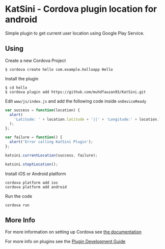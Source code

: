 # KatSini - Cordova plugin location for android

Simple plugin to get current user location using Google Play Service.

## Using

Create a new Cordova Project

    $ cordova create hello com.example.helloapp Hello

Install the plugin

    $ cd hello
    $ cordova plugin add https://github.com/muhdfauzan93/KatSini.git

Edit `www/js/index.js` and add the following code inside `onDeviceReady`

```js
var success = function(location) {
  alert(
    'Latitude: ' + location.latitude + '||' + 'Longitude:' + location.longitude
  );
};

var failure = function() {
  alert('Error calling KatSini Plugin');
};

katsini.currentLocation(success, failure);

katsini.stoptLocation();
```

Install iOS or Android platform

    cordova platform add ios
    cordova platform add android

Run the code

    cordova run

## More Info

For more information on setting up Cordova see [the documentation](http://cordova.apache.org/docs/en/latest/guide/cli/index.html)

For more info on plugins see the [Plugin Development Guide](http://cordova.apache.org/docs/en/latest/guide/hybrid/plugins/index.html)
